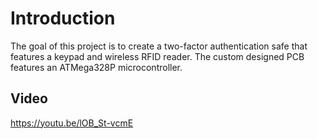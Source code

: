 # Introduction

The goal of this project is to create a two-factor authentication safe that features a keypad and wireless RFID reader. The custom designed PCB features an ATMega328P microcontroller. 

## Video

https://youtu.be/lOB_St-vcmE
